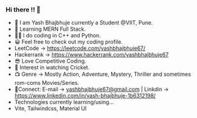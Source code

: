 ### Hi there !! 👋

- 🙌 I am Yash Bhajbhuje currently a Student @VIIT, Pune.
- 📖 Learning MERN Full Stack.
- 👨‍💻 I do coding in C++ and Python.
- 😀 Feel free to check out my coding profile.
-   LeetCode -> https://leetcode.com/yashbhajbhuje67/
-   Hackerrank -> https://www.hackerrank.com/yashbhajbhuje67
-   😎 Love Competitive Coding.
- 🏏 Interest in watching Cricket.
- 📺 Genre -> Mostly Action, Adventure, Mystery, Thriller and sometimes rom-coms Movies/Series.
- 📱Connect: E-mail -> yashbhajbhuje67@gmail.com | Linkdin -> https://www.linkedin.com/in/yash-bhajbhuje-1b6312198/
- Technologies currently learning/using...
- Vite, Tailwindcss, Material UI
